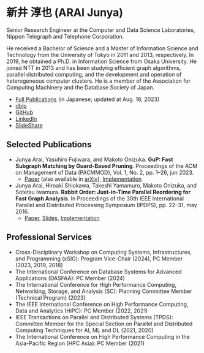 # 新井 淳也 (ARAI Junya)

Senior Research Engineer at the Computer and Data Science Laboratories, Nippon Telegraph and Telephone Corporation.

He received a Bachelor of Science and a Master of Information Science and Technology from the University of Tokyo in 2011 and 2013, respectively. In 2019, he obtained a Ph.D. in Information Science from Osaka University. He joined NTT in 2013 and has been studying efficient graph algorithms, parallel distributed computing, and the development and operation of heterogeneous computer clusters. He is a member of the Association for Computing Machinery and the Database Society of Japan.

- [Full Publications](pubs.pdf) (in Japanese; updated at Aug. 18, 2023)
- [dblp](https://dblp.org/pid/129/5665.html)
- [GitHub](https://github.com/araij)
- [LinkedIn](https://www.linkedin.com/in/araij/)
- [SlideShare](https://www.slideshare.net/ssusere4a540/)

## Selected Publications

- Junya Arai, Yasuhiro Fujiwara, and Makoto Onizuka. **GuP: Fast Subgraph Matching by Guard-Based Pruning**. Proceedings of the ACM on Management of Data (PACMMOD), Vol. 1, No. 2, pp. 1–26, jun 2023.
    - [Paper](https://dl.acm.org/doi/abs/10.1145/3589312) (also available in [arXiv](https://arxiv.org/abs/2306.06557)), [Implementation](https://github.com/araij/gup)
- Junya Arai, Hiroaki Shiokawa, Takeshi Yamamuro, Makoto Onizuka, and Sotetsu Iwamura. **Rabbit Order: Just-in-Time Parallel Reordering for Fast Graph Analysis**. In Proceedings of the 30th IEEE International Parallel and Distributed Processing Symposium (IPDPS), pp. 22–31, may 2016.
    - [Paper](https://ieeexplore.ieee.org/abstract/document/7515998), [Slides](http://www.slideshare.net/ssusere4a540/rabbit-order-justintime-reordering-for-fast-graph-analysis), [Implementation](https://github.com/araij/rabbit_order)

## Professional Services

- Cross-Disciplinary Workshop on Computing Systems, Infrastructures, and Programming (xSIG): Program Vice-Chair (2024), PC Member (2023, 2019, 2018)
- The International Conference on Database Systems for Advanced Applications (DASFAA): PC Member (2024)
- The International Conference for High Performance Computing, Networking, Storage, and Analysis (SC): Planning Committee Member (Technical Program) (2023)
- The IEEE International Conference on High Performance Computing, Data and Analytics (HiPC): PC Member (2022, 2021)
- IEEE Transactions on Parallel and Distributed Systems (TPDS): Committee Member for the Special Section on Parallel and Distributed Computing Techniques for AI, ML and DL (2021, 2020)
- The International Conference on High Performance Computing in the Asia-Pacific Region (HPC Asia): PC Member (2021)
